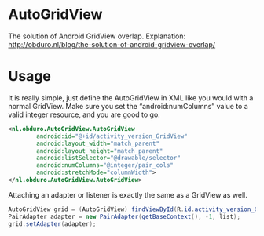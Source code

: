 AutoGridView
============

The solution of Android GridView overlap.
Explanation: http://obduro.nl/blog/the-solution-of-android-gridview-overlap/


Usage
=====
It is really simple, just define the AutoGridView in XML like you would with a normal GridView. Make sure you set the “android:numColumns” value to a valid integer resource, and you are good to go.

```xml
<nl.obduro.AutoGridView.AutoGridView
        android:id="@+id/activity_version_GridView"
        android:layout_width="match_parent"
        android:layout_height="match_parent"
        android:listSelector="@drawable/selector"
        android:numColumns="@integer/pair_cols"
        android:stretchMode="columnWidth">
</nl.obduro.AutoGridView.AutoGridView>
```

Attaching an adapter or listener is exactly the same as a GridView as well.
```java
AutoGridView grid = (AutoGridView) findViewById(R.id.activity_version_GridView);
PairAdapter adapter = new PairAdapter(getBaseContext(), -1, list);
grid.setAdapter(adapter);
```